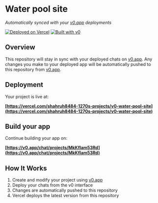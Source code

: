 # Water pool site

*Automatically synced with your [v0.app](https://v0.app) deployments*

[![Deployed on Vercel](https://img.shields.io/badge/Deployed%20on-Vercel-black?style=for-the-badge&logo=vercel)](https://vercel.com/shahruh8484-1270s-projects/v0-water-pool-site)
[![Built with v0](https://img.shields.io/badge/Built%20with-v0.app-black?style=for-the-badge)](https://v0.app/chat/projects/MkKfIam53Rd)

## Overview

This repository will stay in sync with your deployed chats on [v0.app](https://v0.app).
Any changes you make to your deployed app will be automatically pushed to this repository from [v0.app](https://v0.app).

## Deployment

Your project is live at:

**[https://vercel.com/shahruh8484-1270s-projects/v0-water-pool-site](https://vercel.com/shahruh8484-1270s-projects/v0-water-pool-site)**

## Build your app

Continue building your app on:

**[https://v0.app/chat/projects/MkKfIam53Rd](https://v0.app/chat/projects/MkKfIam53Rd)**

## How It Works

1. Create and modify your project using [v0.app](https://v0.app)
2. Deploy your chats from the v0 interface
3. Changes are automatically pushed to this repository
4. Vercel deploys the latest version from this repository